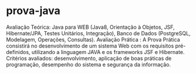 # prova-java
Avaliação Teórica: Java para WEB (Java8, Orientação à Objetos, JSF, Hibernate/JPA, Testes Unitários, Integração), Banco de Dados (PostgreSQL, Modelagem, Operações, Consultas). Avaliação Prática : A Prova Prática consistirá no desenvolvimento de um sistema Web com os requisitos pré-definidos, utilizando a linguagem JAVA e os frameworks JSF e Hibernate.  Critérios avaliados: desenvolvimento, aplicação de boas práticas de programação, desempenho do sistema e segurança da informação.
